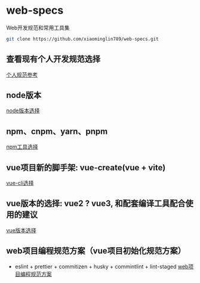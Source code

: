 # web-specs
Web开发规范和常用工具集
```bash
git clone https://github.com/xiaominglin789/web-specs.git
```



## 查看现有个人开发规范选择
[个人规范参考](https://github.com/xiaominglin789/web-specs/SPECS-README.md)




## node版本
[node版本选择](https://github.com/xiaominglin789/web-specs/node-beta-choose/README.md)




## npm、cnpm、yarn、pnpm
[npm工具选择](https://github.com/xiaominglin789/web-specs/node-npm-choose/README.md)




## vue项目新的脚手架: vue-create(vue + vite)
[vue-cli选择](https://github.com/xiaominglin789/web-specs/vue-cli-choose/README.md)




## vue版本的选择: vue2 ? vue3, 和配套编译工具配合使用的建议
[vue版本选择](https://github.com/xiaominglin789/web-specs/vue-beta-choose/README.md)



## web项目编程规范方案（vue项目初始化规范方案）
- eslint + prettier + commitizen + husky + commintlint + lint-staged
[web项目编程规范方案](https://github.com/xiaominglin789/web-specs/web-project-init-spec/README.md)
